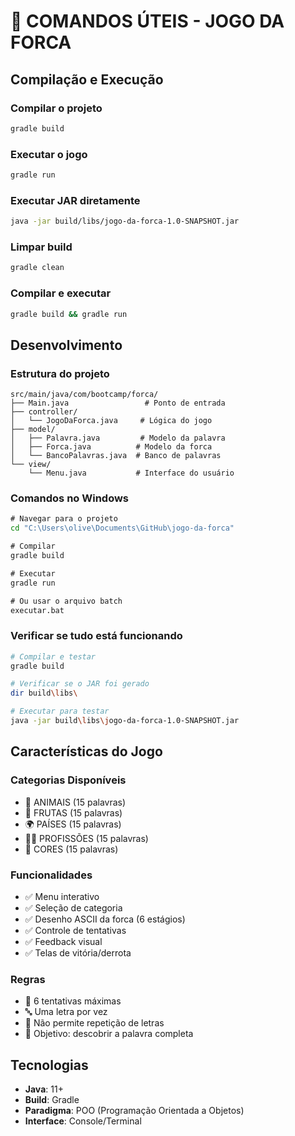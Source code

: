 # 🚀 COMANDOS ÚTEIS - JOGO DA FORCA

## Compilação e Execução

### Compilar o projeto
```bash
gradle build
```

### Executar o jogo
```bash
gradle run
```

### Executar JAR diretamente
```bash
java -jar build/libs/jogo-da-forca-1.0-SNAPSHOT.jar
```

### Limpar build
```bash
gradle clean
```

### Compilar e executar
```bash
gradle build && gradle run
```

## Desenvolvimento

### Estrutura do projeto
```
src/main/java/com/bootcamp/forca/
├── Main.java                 # Ponto de entrada
├── controller/
│   └── JogoDaForca.java     # Lógica do jogo
├── model/
│   ├── Palavra.java         # Modelo da palavra
│   ├── Forca.java          # Modelo da forca
│   └── BancoPalavras.java  # Banco de palavras
└── view/
    └── Menu.java           # Interface do usuário
```

### Comandos no Windows
```cmd
# Navegar para o projeto
cd "C:\Users\olive\Documents\GitHub\jogo-da-forca"

# Compilar
gradle build

# Executar
gradle run

# Ou usar o arquivo batch
executar.bat
```

### Verificar se tudo está funcionando
```bash
# Compilar e testar
gradle build

# Verificar se o JAR foi gerado
dir build\libs\

# Executar para testar
java -jar build\libs\jogo-da-forca-1.0-SNAPSHOT.jar
```

## Características do Jogo

### Categorias Disponíveis
- 🐾 ANIMAIS (15 palavras)
- 🍎 FRUTAS (15 palavras)  
- 🌍 PAÍSES (15 palavras)
- 👨‍⚕️ PROFISSÕES (15 palavras)
- 🎨 CORES (15 palavras)

### Funcionalidades
- ✅ Menu interativo
- ✅ Seleção de categoria
- ✅ Desenho ASCII da forca (6 estágios)
- ✅ Controle de tentativas
- ✅ Feedback visual
- ✅ Telas de vitória/derrota

### Regras
- 📝 6 tentativas máximas
- 🔤 Uma letra por vez
- 🚫 Não permite repetição de letras
- 🎯 Objetivo: descobrir a palavra completa

## Tecnologias
- **Java**: 11+
- **Build**: Gradle
- **Paradigma**: POO (Programação Orientada a Objetos)
- **Interface**: Console/Terminal
